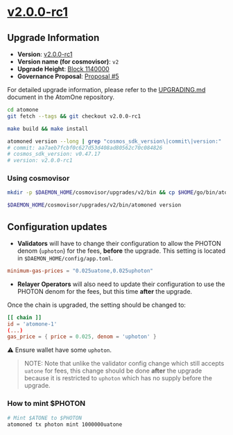 # [v2.0.0-rc1](https://github.com/atomone-hub/atomone/releases/tag/v2.0.0-rc1)

## Upgrade Information

- **Version**: [v2.0.0-rc1](https://github.com/atomone-hub/atomone/releases/tag/v2.0.0-rc1)
- **Version name (for cosmovisor)**: `v2`
- **Upgrade Height**: [Block 1140000](https://testnet.explorer.allinbits.services/atomone-testnet-1/block/1140000)
- **Governance Proposal**: [Proposal #5](https://testnet.explorer.allinbits.services/atomone-testnet-1/gov/5)

For detailed upgrade information, please refer to the [UPGRADING.md](https://github.com/atomone-hub/atomone/blob/ad25285508980995b03cb9ca1ab1b6bcc1b60cb7/UPGRADING.md) document in the AtomOne repository.

```sh
cd atomone
git fetch --tags && git checkout v2.0.0-rc1

make build && make install

atomoned version --long | grep "cosmos_sdk_version\|commit\|version:"
# commit: aa7aeb7fcbf0c627d53d408ad80562c70c084826
# cosmos_sdk_version: v0.47.17
# version: v2.0.0-rc1
```

### Using cosmovisor 

```sh
mkdir -p $DAEMON_HOME/cosmovisor/upgrades/v2/bin && cp $HOME/go/bin/atomoned $DAEMON_HOME/cosmovisor/upgrades/v2/bin

$DAEMON_HOME/cosmovisor/upgrades/v2/bin/atomoned version
```

## Configuration updates

- **Validators** will have to change their configuration to allow the PHOTON denom (`uphoton`) for the fees, **before** the upgrade.
This setting is located in `$DAEMON_HOME/config/app.toml`.

```toml
minimum-gas-prices = "0.025uatone,0.025uphoton"
```

- **Relayer Operators** will also need to update their configuration to use the PHOTON denom for the fees, but this time **after** the upgrade.

Once the chain is upgraded, the setting should be changed to:
```toml
[[ chain ]]
id = 'atomone-1'
(...)
gas_price = { price = 0.025, denom = 'uphoton' }
```

:warning: Ensure wallet have some `uphoton`.

> NOTE: Note that unlike the validator config change which still accepts `uatone` for
> fees, this change should be done **after** the upgrade because it is restricted
> to `uphoton` which has no supply before the upgrade.


### How to mint $PHOTON

```sh
# Mint $ATONE to $PHOTON
atomoned tx photon mint 1000000uatone 
```